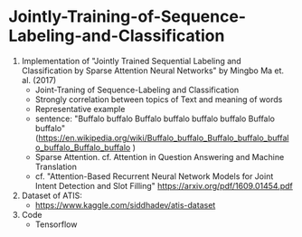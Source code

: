 # Jointly-Training-of-Sequence-Labeling-and-Classification
1. Implementation of "Jointly Trained Sequential Labeling and Classification by Sparse Attention Neural Networks" by Mingbo Ma et. al. (2017)
   - Joint-Traning of Sequence-Labeling and Classification
   - Strongly correlation between topics of Text and meaning of words 
   - Representative example
   - sentence: "Buffalo buffalo Buffalo buffalo buffalo buffalo Buffalo buffalo" (https://en.wikipedia.org/wiki/Buffalo_buffalo_Buffalo_buffalo_buffalo_buffalo_Buffalo_buffalo )
   - Sparse Attention. cf. Attention in Question Answering and Machine Translation
   - cf. "Attention-Based Recurrent Neural Network Models for Joint Intent Detection and Slot Filling" https://arxiv.org/pdf/1609.01454.pdf
2. Dataset of ATIS:
   - https://www.kaggle.com/siddhadev/atis-dataset
3. Code
   - Tensorflow
